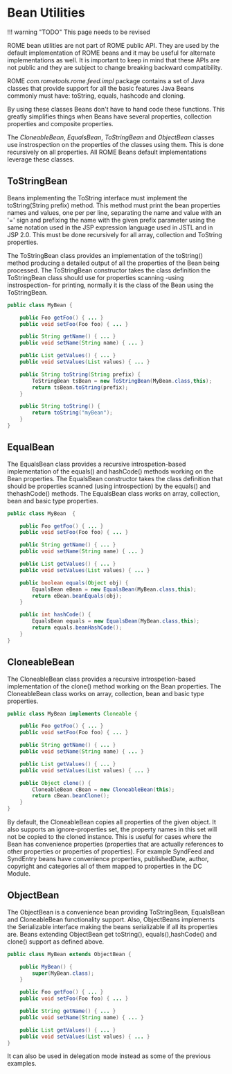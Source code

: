 # Bean Utilities

!!! warning "TODO"
    This page needs to be revised

ROME bean utilities are not part of ROME public API. They are used by the
default implementation of ROME beans and it may be useful for alternate
implementations as well. It is important to keep in mind that these APIs are not
public and they are subject to change breaking backward compatibility.

ROME *com.rometools.rome.feed.impl* package contains a set of Java classes that
provide support for all the basic features Java Beans commonly must have:
toString, equals, hashcode and cloning.

By using these classes Beans don't have to hand code these functions. This
greatly simplifies things when Beans have several properties, collection
properties and composite properties.

The *CloneableBean*, *EqualsBean*, *ToStringBean* and *ObjectBean* classes use
instrospection on the properties of the classes using them. This is done
recursively on all properties. All ROME Beans default implementations leverage
these classes.

## ToStringBean

Beans implementing the ToString interface must implement the toString(String
prefix) method. This method must print the bean properties names and values, one
per per line, separating the name and value with an '=' sign and prefixing the
name with the given prefix parameter using the same notation used in the JSP
expression language used in JSTL and in JSP 2.0. This must be done recursively
for all array, collection and ToString properties.

The ToStringBean class provides an implementation of the toString() method
producing a detailed output of all the properties of the Bean being processed.
The ToStringBean constructor takes the class definition the ToStringBean class
should use for properties scanning -using instrospection- for printing, normally
it is the class of the Bean using the ToStringBean.

```java
public class MyBean {

    public Foo getFoo() { ... }
    public void setFoo(Foo foo) { ... }

    public String getName() { ... }
    public void setName(String name) { ... }

    public List getValues() { ... }
    public void setValues(List values) { ... }

    public String toString(String prefix) {
        ToStringBean tsBean = new ToStringBean(MyBean.class,this);
        return tsBean.toString(prefix);
    }

    public String toString() {
        return toString("myBean");
    }
}
```

## EqualBean

The EqualsBean class provides a recursive introspetion-based implementation of
the equals() and hashCode() methods working on the Bean properties. The
EqualsBean constructor takes the class definition that should be properties
scanned (using introspection) by the equals() and thehashCode() methods. The
EqualsBean class works on array, collection, bean and basic type properties.

```java
public class MyBean  {

    public Foo getFoo() { ... }
    public void setFoo(Foo foo) { ... }

    public String getName() { ... }
    public void setName(String name) { ... }

    public List getValues() { ... }
    public void setValues(List values) { ... }

    public boolean equals(Object obj) {
        EqualsBean eBean = new EqualsBean(MyBean.class,this);
        return eBean.beanEquals(obj);
    }

    public int hashCode() {
        EqualsBean equals = new EqualsBean(MyBean.class,this);
        return equals.beanHashCode();
    }
}
```

## CloneableBean

The CloneableBean class provides a recursive introspetion-based implementation
of the clone() method working on the Bean properties. The CloneableBean class
works on array, collection, bean and basic type properties.

```java
public class MyBean implements Cloneable {

    public Foo getFoo() { ... }
    public void setFoo(Foo foo) { ... }

    public String getName() { ... }
    public void setName(String name) { ... }

    public List getValues() { ... }
    public void setValues(List values) { ... }

    public Object clone() {
        CloneableBean cBean = new CloneableBean(this);
        return cBean.beanClone();
    }
}
```

By default, the CloneableBean copies all properties of the given object. It also
supports an ignore-properties set, the property names in this set will not be
copied to the cloned instance. This is useful for cases where the Bean has
convenience properties (properties that are actually references to other
properties or properties of properties). For example SyndFeed and SyndEntry
beans have convenience properties, publishedDate, author, copyright and
categories all of them mapped to properties in the DC Module.

## ObjectBean

The ObjectBean is a convenience bean providing ToStringBean, EqualsBean and
CloneableBean functionality support. Also, ObjectBeans implements the
Serializable interface making the beans serializable if all its properties are.
Beans extending ObjectBean get toString(), equals(),hashCode() and clone()
support as defined above.

```java
public class MyBean extends ObjectBean {

    public MyBean() {
        super(MyBean.class);
    }

    public Foo getFoo() { ... }
    public void setFoo(Foo foo) { ... }

    public String getName() { ... }
    public void setName(String name) { ... }

    public List getValues() { ... }
    public void setValues(List values) { ... }
}
```

It can also be used in delegation mode instead as some of the previous examples.
